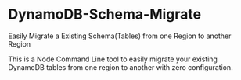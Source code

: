 # DynamoDB-Schema-Migrate
Easily Migrate a Existing Schema(Tables) from one Region to another Region

This is a Node Command Line tool to easily migrate your existing DynamoDB tables from one region to another with zero configuration.
